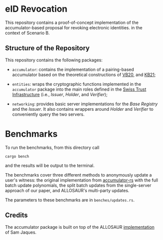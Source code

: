 # eID Revocation

This repository contains a proof-of-concept implementation of the accumulator-based proposal for revoking electronic identities. in the context of Scenario B.

## Structure of the Repository
This repository contains the following packages:

- `accumulator`: contains the implementation of a pairing-based accumulator based on the theoretical constructions of [VB20](https://link.springer.com/chapter/10.1007/978-3-030-95312-6_17), and [KB21](https://ieeexplore.ieee.org/abstract/document/9505229);

- `entities`: wraps the cryptographic functions implemented in the `accumulator` package into the main roles defined in the [Swiss Trust Infrastructure](https://github.com/e-id-admin/open-source-community/blob/main/discussion-paper-tech-proposal/discussion-paper-tech-proposal.md) (i.e., *Issuer*, *Holder*, and *Verifier*);

- `networking`: provides basic server implementations for the *Base Registry* and the *Issuer*. It also contains wrappers around *Holder* and *Verifier* to conveniently query the two servers.


# Benchmarks

To run the benchmarks, from this directory call

`cargo bench`

and the results will be output to the terminal.

The benchmarks cover three different methods to anonymously update a user's witness: the original implementation from [accumulator-rs](https://github.com/mikelodder7/accumulator-rs) with the full batch update polynomials, the split batch updates from the single-server approach of our paper, and ALLOSAUR's multi-party updates. 

The parameters to these benchmarks are in `benches/updates.rs`.

## Credits
The accumulator package is built on top of the ALLOSAUR [implementation](https://github.com/sam-jaques/allosaurust) of Sam Jaques. 